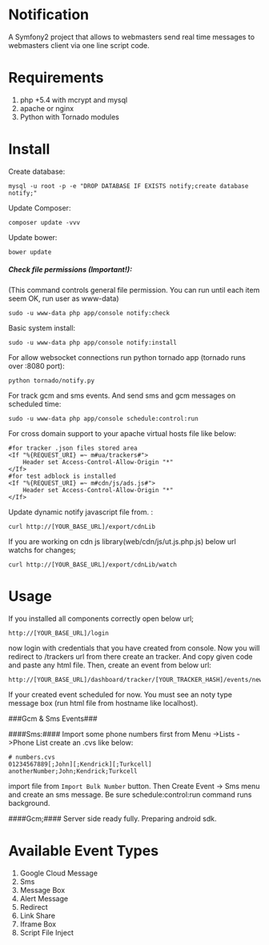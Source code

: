 Notification
==========

A Symfony2 project that allows to webmasters send real time messages to webmasters client via one line script code.

Requirements
============
  1. php +5.4 with mcrypt and mysql
  2. apache or nginx
  3. Python with Tornado modules

Install
========

Create database:
```
mysql -u root -p -e "DROP DATABASE IF EXISTS notify;create database notify;"
```

Update Composer:
```
composer update -vvv
```

Update bower:
```
bower update
```

##### Check file permissions (Important!): #####
(This command controls general file permission. You can run until each item seem OK, run user as www-data)
```
sudo -u www-data php app/console notify:check
```

Basic system install:
```
sudo -u www-data php app/console notify:install
```

For allow websocket connections run python tornado app (tornado runs over :8080 port):
```
python tornado/notify.py
```

For track gcm and sms events. And send sms and gcm messages on scheduled time:
```
sudo -u www-data php app/console schedule:control:run
```

For cross domain support to your apache virtual hosts file like below:
```
#for tracker .json files stored area
<If "%{REQUEST_URI} =~ m#ua/trackers#">
    Header set Access-Control-Allow-Origin "*"
</If>
#for test adblock is installed 
<If "%{REQUEST_URI} =~ m#cdn/js/ads.js#">
    Header set Access-Control-Allow-Origin "*"
</If>
``` 

Update dynamic notify javascript file from. :
```
curl http://[YOUR_BASE_URL]/export/cdnLib
```

If you are working on cdn js library(web/cdn/js/ut.js.php.js) below url watchs for changes;
```
curl http://[YOUR_BASE_URL]/export/cdnLib/watch
```
Usage
=====

If you installed all components correctly open below url;
```
http://[YOUR_BASE_URL]/login
```
now login with credentials that you have created from console. Now you will redirect to /trackers url from there create an tracker. And copy given code and paste any html file. Then, create an event from below url:
```
http://[YOUR_BASE_URL]/dashboard/tracker/[YOUR_TRACKER_HASH]/events/new/messageBox
```

If your created event scheduled for now. You must see an noty type message box (run html file from hostname like localhost).

###Gcm & Sms Events###

####Sms:####
Import some phone numbers first from Menu ->Lists ->Phone List create an .cvs like below:
```
# numbers.cvs
01234567889[;John][;Kendrick][;Turkcell]
anotherNumber;John;Kendrick;Turkcell
```
import file from ``` Import Bulk Number ``` button. Then Create Event -> Sms menu and create an sms message. Be sure schedule:control:run command runs background.

####Gcm;####
Server side ready fully. Preparing android sdk.

Available Event Types
=====================
  1. Google Cloud Message
  2. Sms
  3. Message Box
  4. Alert Message
  5. Redirect
  6. Link Share
  7. Iframe Box
  8. Script File Inject